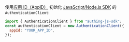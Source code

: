 使用[应用 ID（AppID）](/guides/faqs/get-app-id-and-secret.md) 初始化 [JavaScript/Node.js SDK](/reference/sdk-for-node/) 的 `AuthenticationClient`:

```javascript
import { AuthenticationClient } from "authing-js-sdk";
const authenticationClient = new AuthenticationClient({
  appId: "YOUR_APP_ID",
});
```